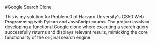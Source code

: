 #Google Search Clone

This is my solution for Problem 0 of Harvard University's CS50 Web Programming with Python and JavaScript course. The project involves developing a functional Google clone where executing a search query successfully returns and displays relevant results, mimicking the core functionality of the original search engine.